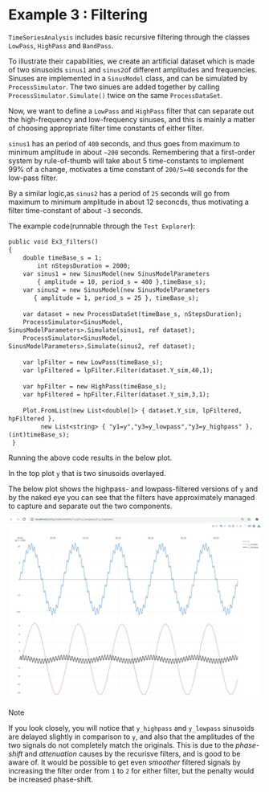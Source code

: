 # Example 3 : Filtering

``TimeSeriesAnalysis`` includes basic recursive filtering through the classes ``LowPass``, ``HighPass`` and ``BandPass``.

To illustrate their capabilities, we create an artificial dataset which is made of two sinusoids ``sinus1`` and ``sinus2``of different amplitudes and 
frequencies. Sinuses are implemented in a ``SinusModel`` class, and can be simulated by ``ProcessSimulator``. 
The two sinues are added together by calling ``ProcessSimulator.Simulate()`` twice on the same ``ProcessDataSet``. 

Now, we want to define a ``LowPass`` and ``HighPass`` filter that can separate out the high-frequency and low-frequency sinuses, and this 
is mainly a matter of choosing appropriate filter time constants of either filter. 

``sinus1`` has an period of ``400`` seconds, and thus goes from maximum to minimum amplitude in about ``~200`` seconds. 
Remembering that a first-order system by rule-of-thumb will take about 5 time-constants to implement 99% of a change,
motivates a time constant of ``200/5=40`` seconds for the low-pass filter. 

By a similar logic,as ``sinus2`` has a period of ``25`` seconds will go from maximum to minimum amplitude in about 12 seconcds, 
thus motivating a filter time-constant of about ``~3`` seconds.

The example code(runnable through the ``Test Explorer``):
```
public void Ex3_filters()
{
    double timeBase_s = 1;
        int nStepsDuration = 2000;
    var sinus1 = new SinusModel(new SinusModelParameters 
        { amplitude = 10, period_s = 400 },timeBase_s);
    var sinus2 = new SinusModel(new SinusModelParameters 
       { amplitude = 1, period_s = 25 }, timeBase_s);

    var dataset = new ProcessDataSet(timeBase_s, nStepsDuration);
    ProcessSimulator<SinusModel, SinusModelParameters>.Simulate(sinus1, ref dataset);
    ProcessSimulator<SinusModel, SinusModelParameters>.Simulate(sinus2, ref dataset);

    var lpFilter = new LowPass(timeBase_s);
    var lpFiltered = lpFilter.Filter(dataset.Y_sim,40,1);

    var hpFilter = new HighPass(timeBase_s);
    var hpFiltered = hpFilter.Filter(dataset.Y_sim,3,1);

    Plot.FromList(new List<double[]> { dataset.Y_sim, lpFiltered, hpFiltered },
         new List<string> { "y1=y","y3=y_lowpass","y3=y_highpass" }, (int)timeBase_s);
 }
```

Running the above code results in the below plot. 

In the top plot ``y`` that is two sinusoids overlayed. 

The below plot shows the highpass- and lowpass-filtered versions of ``y`` and by the naked eye you can see that
the filters have approximately managed to capture and separate out  the two components. 

![Example 3](images/ex3_filters.png)


> [!Note]
> If you look closely, you will notice that ``y_highpass`` and ``y_lowpass`` sinusoids are delayed slightly in comparison to ``y``, and also that the amplitudes of the two signals do not completely match the originals. This is due to the *phase-shift* and *attenuation* causes by the recurisve filters, and is good to be aware of. It would be possible to get even *smoother* filtered signals by increasing the filter order from ``1`` to ``2`` for either filter, but the penalty would be increased phase-shift.
   
